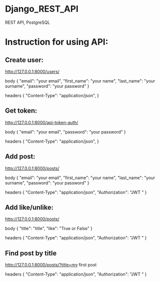 # Django_REST_API
REST API, PostgreSQL


<h1>Instruction for using API:</h1>


<h2>Create user:</h2>

http://127.0.0.1:8000/users/

body {
        "email": "your email",
	      "first_name": "your name",
	      "last_name": "your surname",
	      "password": "your password"
}

headers {
        "Content-Type": "application/json",
}


<h2>Get token:</h2>

http://127.0.0.1:8000/api-token-auth/

body {
        "email": "your email",
	      "password": "your password"
}

headers {
        "Content-Type": "application/json",
}


<h2>Add post:</h2>

http://127.0.0.1:8000/posts/

body {
        "email": "your email",
	      "first_name": "your name",
	      "last_name": "your surname",
	      "password": "your password"
}

headers {
        "Content-Type": "application/json",
        "Authorization": "JWT <token>"
}


<h2>Add like/unlike:</h2>

http://127.0.0.1:8000/posts/

body {
        "title": "title",
	      "like": "True or False"
}

headers {
        "Content-Type": "application/json",
        "Authorization": "JWT <token>"
}


<h2>Find post by title</h2>

http://127.0.0.1:8000/posts/?title=my first post

headers {
        "Content-Type": "application/json",
        "Authorization": "JWT <token>"
}


